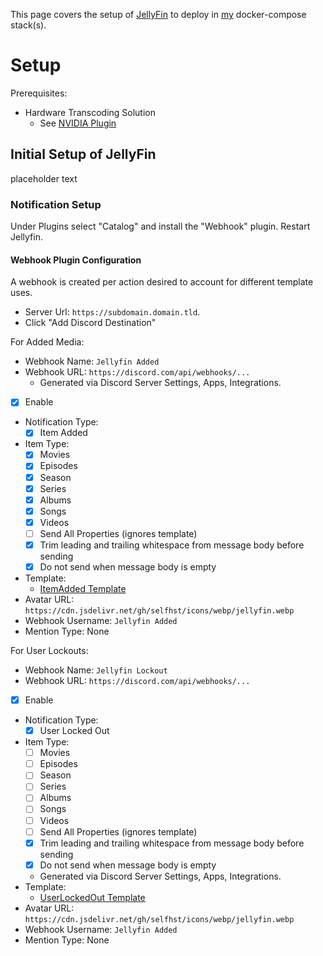 This page covers the setup of [JellyFin](https://github.com/jellyfin/jellyfin) to deploy in [my](https://github.com/adamzvolanek/DevRack/blob/main/docker-compose/jelly/jellyfin.yaml) docker-compose stack(s).

# Setup

Prerequisites:

- Hardware Transcoding Solution
  - See [NVIDIA Plugin](./unraid#nvidia-gpu-plugin)

## Initial Setup of JellyFin

placeholder text

### Notification Setup

Under Plugins select "Catalog" and install the "Webhook" plugin. Restart Jellyfin.

#### Webhook Plugin Configuration

A webhook is created per action desired to account for different template uses.

- Server Url: `https://subdomain.domain.tld`.
- Click "Add Discord Destination"

For Added Media:

- Webhook Name: `Jellyfin Added`
- Webhook URL: `https://discord.com/api/webhooks/...`
  - Generated via Discord Server Settings, Apps, Integrations.
- [X] Enable
- Notification Type:
  - [X] Item Added
- Item Type:
  - [X] Movies
  - [X] Episodes
  - [X] Season
  - [X] Series
  - [X] Albums
  - [X] Songs
  - [X] Videos
  - [ ] Send All Properties (ignores template)
  - [X] Trim leading and trailing whitespace from message body before sending
  - [X] Do not send when message body is empty
- Template:
  - [ItemAdded Template](https://github.com/jellyfin/jellyfin-plugin-webhook/blob/master/Jellyfin.Plugin.Webhook/Templates/Discord/ItemAdded.handlebars)
- Avatar URL: `https://cdn.jsdelivr.net/gh/selfhst/icons/webp/jellyfin.webp`
- Webhook Username: `Jellyfin Added`
- Mention Type: None

For User Lockouts:

- Webhook Name: `Jellyfin Lockout`
- Webhook URL: `https://discord.com/api/webhooks/...`
- [X] Enable
- Notification Type:
  - [X] User Locked Out
- Item Type:
  - [ ] Movies
  - [ ] Episodes
  - [ ] Season
  - [ ] Series
  - [ ] Albums
  - [ ] Songs
  - [ ] Videos
  - [ ] Send All Properties (ignores template)
  - [X] Trim leading and trailing whitespace from message body before sending
  - [X] Do not send when message body is empty
  - Generated via Discord Server Settings, Apps, Integrations.
- Template:
  - [UserLockedOut Template](https://github.com/jellyfin/jellyfin-plugin-webhook/blob/master/Jellyfin.Plugin.Webhook/Templates/Discord/UserLockedOut.handlebars)
- Avatar URL: `https://cdn.jsdelivr.net/gh/selfhst/icons/webp/jellyfin.webp`
- Webhook Username: `Jellyfin Added`
- Mention Type: None
